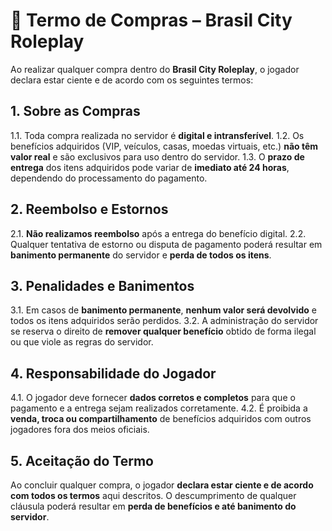 

# **📜 Termo de Compras – Brasil City Roleplay**

Ao realizar qualquer compra dentro do **Brasil City Roleplay**, o jogador declara estar ciente e de acordo com os seguintes termos:

## **1. Sobre as Compras**

1.1. Toda compra realizada no servidor é **digital e intransferível**.
1.2. Os benefícios adquiridos (VIP, veículos, casas, moedas virtuais, etc.) **não têm valor real** e são exclusivos para uso dentro do servidor.
1.3. O **prazo de entrega** dos itens adquiridos pode variar de **imediato até 24 horas**, dependendo do processamento do pagamento.

## **2. Reembolso e Estornos**

2.1. **Não realizamos reembolso** após a entrega do benefício digital.
2.2. Qualquer tentativa de estorno ou disputa de pagamento poderá resultar em **banimento permanente** do servidor e **perda de todos os itens**.

## **3. Penalidades e Banimentos**

3.1. Em casos de **banimento permanente**, **nenhum valor será devolvido** e todos os itens adquiridos serão perdidos.
3.2. A administração do servidor se reserva o direito de **remover qualquer benefício** obtido de forma ilegal ou que viole as regras do servidor.

## **4. Responsabilidade do Jogador**

4.1. O jogador deve fornecer **dados corretos e completos** para que o pagamento e a entrega sejam realizados corretamente.
4.2. É proibida a **venda, troca ou compartilhamento** de benefícios adquiridos com outros jogadores fora dos meios oficiais.

## **5. Aceitação do Termo**

Ao concluir qualquer compra, o jogador **declara estar ciente e de acordo com todos os termos** aqui descritos.
O descumprimento de qualquer cláusula poderá resultar em **perda de benefícios e até banimento do servidor**.
